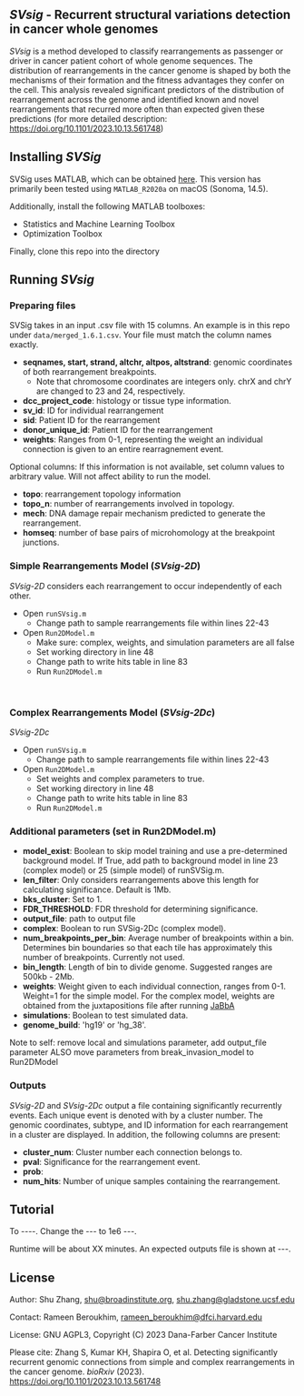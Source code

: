 ## *SVsig* - Recurrent structural variations detection in cancer whole genomes


*SVsig* is a method developed to classify rearrangements as passenger or driver in cancer patient cohort of whole genome sequences. The distribution of rearrangements in the cancer genome is shaped by both the mechanisms of their formation and the fitness advantages they confer on the cell. This analysis revealed significant predictors of the distribution of rearrangement across the genome and identified known and novel rearrangements that recurred more often than expected given these predictions (for more detailed description: https://doi.org/10.1101/2023.10.13.561748)


## Installing _SVSig_

SVSig uses MATLAB, which can be obtained [here](https://www.mathworks.com/products/matlab.html). This version has primarily been tested using `MATLAB_R2020a` on macOS (Sonoma, 14.5). 

Additionally, install the following MATLAB toolboxes:
- Statistics and Machine Learning Toolbox
- Optimization Toolbox

Finally, clone this repo into the directory 



## Running _SVsig_


### Preparing files
SVSig takes in an input .csv file with 15 columns. An example is in this repo under `data/merged_1.6.1.csv`. Your file must match the column names exactly. 
- **seqnames, start, strand, altchr, altpos, altstrand**: genomic coordinates of both rearrangement breakpoints.
    - Note that chromosome coordinates are integers only. chrX and chrY are changed to 23 and 24, respectively. 
- **dcc_project_code**: histology or tissue type information. 
- **sv_id**: ID for individual rearrangement
- **sid**: Patient ID for the rearrangement
- **donor_unique_id**: Patient ID for the rearrangement
- **weights**: Ranges from 0-1, representing the weight an individual connection is given to an entire rearragnement event. 

Optional columns:
If this information is not available, set column values to arbitrary value. Will not affect ability to run the model.
- **topo**: rearrangement topology information
- **topo_n**: number of rearrangements involved in topology. 
- **mech**: DNA damage repair mechanism predicted to generate the rearrangement. 
- **homseq**: number of base pairs of microhomology at the breakpoint junctions. 
 

### Simple Rearrangements Model (_SVsig-2D_)

_SVsig-2D_ considers each rearrangement to occur independently of each other.
- Open `runSVsig.m`
  - Change path to sample rearrangements file within lines 22-43
- Open `Run2DModel.m` 
  - Make sure: complex, weights, and simulation parameters are all false
  - Set working directory in line 48
  - Change path to write hits table in line 83
  - Run `Run2DModel.m`

<br>

### Complex Rearrangements Model (_SVsig-2Dc_) 
_SVsig-2Dc_ 
- Open `runSVsig.m`
  - Change path to sample rearrangements file within lines 22-43
- Open `Run2DModel.m`
  - Set weights and complex parameters to true. 
  - Set working directory in line 48
  - Change path to write hits table in line 83
  - Run `Run2DModel.m`


### Additional parameters (set in Run2DModel.m)
- **model_exist**: Boolean to skip model training and use a pre-determined background model. If True, add path to background model in line 23 (complex model) or 25 (simple model) of runSVSig.m. 
- **len_filter**: Only considers rearrangements above this length for calculating significance. Default is 1Mb. 
- **bks_cluster**: Set to 1. 
- **FDR_THRESHOLD**: FDR threshold for determining significance. 
- **output_file**: path to output file 
- **complex**: Boolean to run SVSig-2Dc (complex model). 
- **num_breakpoints_per_bin**: Average number of breakpoints within a bin. Determines bin boundaries so that each tile has approximately this number of breakpoints. Currently not used.
- **bin_length**: Length of bin to divide genome. Suggested ranges are 500kb - 2Mb.
- **weights**: Weight given to each individual connection, ranges from 0-1. Weight=1 for the simple model. For the complex model, weights are obtained from the juxtapositions file after running [JaBbA](https://github.com/mskilab-org/JaBbA)
- **simulations**: Boolean to test simulated data. 
- **genome_build**: 'hg19' or 'hg_38'.

Note to self: remove local and simulations parameter, add output_file parameter 
ALSO move parameters from break_invasion_model to Run2DModel


### Outputs
_SVsig-2D_ and _SVsig-2Dc_ output a file containing significantly recurrently events. Each unique event is denoted with by a cluster number. The genomic coordinates, subtype, and ID information for each rearrangement in a cluster are displayed. In addition, the following columns are present:  
- **cluster_num**: Cluster number each connection belongs to. 
- **pval**: Significance for the rearrangement event. 
- **prob**: 
- **num_hits**: Number of unique samples containing the rearrangement. 

## Tutorial

To ----. Change the --- to 1e6 ---.

Runtime will be about XX minutes. An expected outputs file is shown at ---. 




## License
Author: Shu Zhang, shu@broadinstitute.org, shu.zhang@gladstone.ucsf.edu

Contact: Rameen Beroukhim, rameen_beroukhim@dfci.harvard.edu

License: GNU AGPL3, Copyright (C) 2023 Dana-Farber Cancer Institute

Please cite: Zhang S, Kumar KH, Shapira O, et al. Detecting significantly recurrent genomic connections from simple and complex rearrangements in the cancer genome. _bioRxiv_ (2023). https://doi.org/10.1101/2023.10.13.561748
